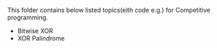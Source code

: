 This folder contains below listed topics(eith code e.g.) for Competitive programming.
- Bitwise XOR
- XOR Palindrome 
